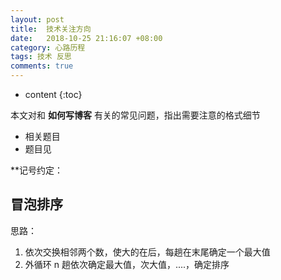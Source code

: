 ```yaml
---
layout: post
title:  技术关注方向
date:   2018-10-25 21:16:07 +08:00
category: 心路历程
tags: 技术 反思
comments: true
---
```


* content
{:toc}


本文对和 **如何写博客** 有关的常见问题，指出需要注意的格式细节







- 相关题目
- 题目见


**记号约定：

## 冒泡排序

思路：

1. 依次交换相邻两个数，使大的在后，每趟在末尾确定一个最大值
2. 外循环 n 趟依次确定最大值，次大值，....，确定排序
